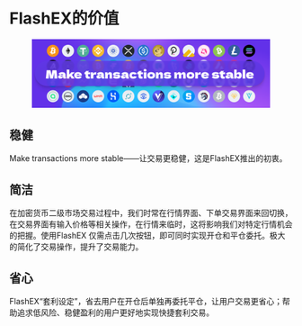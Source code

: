 # FlashEX的价值

<figure><img src="../.gitbook/assets/Thumbnail.png" alt=""><figcaption></figcaption></figure>

## 稳健

Make transactions more stable——让交易更稳健，这是FlashEX推出的初衷。

## 简洁

在加密货币二级市场交易过程中，我们时常在行情界面、下单交易界面来回切换，在交易界面有输入价格等相关操作，在行情来临时，这将影响我们对特定行情机会的把握。使用FlashEX 仅需点击几次按钮，即可同时实现开仓和平仓委托。极大的简化了交易操作，提升了交易能力。

## 省心

FlashEX“套利设定”，省去用户在开仓后单独再委托平仓，让用户交易更省心；帮助追求低风险、稳健盈利的用户更好地实现快捷套利交易。

